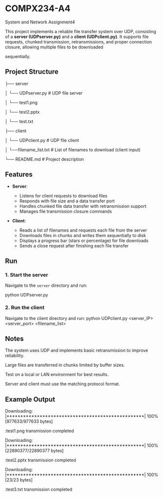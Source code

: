 # COMPX234-A4
System and Network Assignment4

This project implements a reliable file transfer system over UDP, consisting of a **server (UDPserver.py)** and a **client (UDPclient.py)**. It supports file requests, chunked transmission, retransmissions, and proper connection closure, allowing multiple files to be downloaded 

sequentially.
## Project Structure
├── server

│ └── UDPserver.py # UDP file server

│ └── test1.png

│ └── test2.pptx

│ └── test.txt

├── client

│ └── UDPclient.py # UDP file client

│ └──filename_list.txt # List of filenames to download (client input)

└── README.md # Project description

## Features

- **Server**:
  - Listens for client requests to download files
  - Responds with file size and a data transfer port
  - Handles chunked file data transfer with retransmission support
  - Manages file transmission closure commands

- **Client**:
  - Reads a list of filenames and requests each file from the server
  - Downloads files in chunks and writes them sequentially to disk
  - Displays a progress bar (stars or percentage) for file downloads
  - Sends a close request after finishing each file transfer

## Run
### 1. Start the server

Navigate to the `server` directory and run:

python UDPserver.py <port>

### 2. Run the client
Navigate to the client directory and run:
python UDPclient.py <server_IP> <server_port> <filename_list>

## Notes
The system uses UDP and implements basic retransmission to improve reliability.

Large files are transferred in chunks limited by buffer sizes.

Test on a local or LAN environment for best results.

Server and client must use the matching protocol format.

## Example Output

Downloading: |**************************************************| 100% [977633/977633 bytes]

:test1.png transmission completed

Downloading: |**************************************************| 100% [22890377/22890377 bytes]

:test2.pptx transmission completed

Downloading: |**************************************************| 100% [23/23 bytes]

:test3.txt transmission completed
